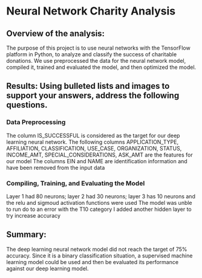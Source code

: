 # Neural Network Charity Analysis

## Overview of the analysis: 
The purpose of this project is to use neural networks with the TensorFlow platform in Python, to analyze and classify the success of charitable donations.
We use preprocessed the data for the neural network model, compiled it, trained and evaluated the model, and then optimized the model.
## Results: Using bulleted lists and images to support your answers, address the following questions.

### Data Preprocessing
The column IS_SUCCESSFUL is considered as the target for our deep learning neural network.
The following columns APPLICATION_TYPE, AFFILIATION, CLASSIFICATION, USE_CASE, ORGANIZATION, STATUS, INCOME_AMT, SPECIAL_CONSIDERATIONS, ASK_AMT are the features for our model
The columns EIN and NAME are identification information and have been removed from the input data

### Compiling, Training, and Evaluating the Model
Layer 1 had 80 neurons; layer 2 had 30 neurons; layer 3 has 10 neurons and the relu and sigmoud activation functions were used
The model was unble to run do to an error with the T10 category
I added another hidden layer to try increase accuracy

## Summary: 
The deep learning neural network model did not reach the target of 75% accuracy. 
Since it is a  binary classification situation, a supervised machine learning model could be used and then be evaluated its performance against our deep learning model.

